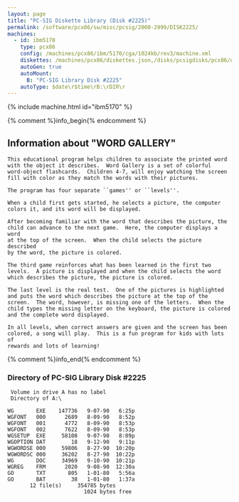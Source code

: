 ```yaml
---
layout: page
title: "PC-SIG Diskette Library (Disk #2225)"
permalink: /software/pcx86/sw/misc/pcsig/2000-2999/DISK2225/
machines:
  - id: ibm5170
    type: pcx86
    config: /machines/pcx86/ibm/5170/cga/1024kb/rev3/machine.xml
    diskettes: /machines/pcx86/diskettes.json,/disks/pcsigdisks/pcx86/diskettes.json
    autoGen: true
    autoMount:
      B: "PC-SIG Library Disk #2225"
    autoType: $date\r$time\rB:\rDIR\r
---
```


{% include machine.html id="ibm5170" %}

{% comment %}info_begin{% endcomment %}

## Information about "WORD GALLERY"

    This educational program helps children to associate the printed word
    with the object it describes.  Word Gallery is a set of colorful
    word-object flashcards.  Children 4-7, will enjoy watching the screen
    fill with color as they match the words with their pictures.
    
    The program has four separate ``games'' or ``levels''.
    
    When a child first gets started, he selects a picture, the computer
    colors it, and its word will be displayed.
    
    After becoming familiar with the word that describes the picture, the
    child can advance to the next game.  Here, the computer displays a word
    at the top of the screen.  When the child selects the picture described
    by the word, the picture is colored.
    
    The third game reinforces what has been learned in the first two
    levels.  A picture is displayed and when the child selects the word
    which describes the picture, the picture is colored.
    
    The last level is the real test.  One of the pictures is highlighted
    and puts the word which describes the picture at the top of the
    screen.  The word, however, is missing one of the letters.  When the
    child types the missing letter on the keyboard, the picture is colored
    and the complete word displayed.
    
    In all levels, when correct answers are given and the screen has been
    colored, a song will play.  This is a fun program for kids with lots of
    rewards and lots of learning!
{% comment %}info_end{% endcomment %}


### Directory of PC-SIG Library Disk #2225

     Volume in drive A has no label
     Directory of A:\

    WG       EXE    147736   9-07-90   6:25p
    WGFONT   000      2689   8-09-90   8:52p
    WGFONT   001      4772   8-09-90   8:53p
    WGFONT   002      7622   8-09-90   8:53p
    WGSETUP  EXE     58108   9-07-90   8:09p
    WGOPTION DAT        18   9-12-90   9:11p
    WGWORDSE 000     59806   8-27-90  10:20p
    WGWORDSC 000     36202   8-27-90  10:22p
    WG       DOC     34969   9-10-90  10:21p
    WGREG    FRM      2020   9-08-90  12:30a
    GO       TXT       805   1-01-80   5:56a
    GO       BAT        38   1-01-80   1:37a
           12 file(s)     354785 bytes
                            1024 bytes free
